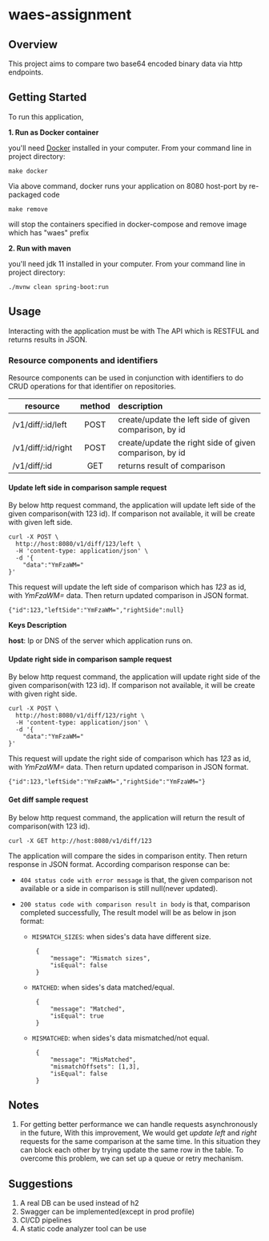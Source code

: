 
# waes-assignment

## Overview

This project aims to compare two base64 encoded binary data via http endpoints.

## Getting Started

To run this application, 

**1. Run as Docker container**

you'll need [Docker](https://docs.docker.com/get-docker/) installed in your computer. From your command line in project directory:

```
make docker
```
Via above command, docker runs your application on 8080 host-port by re-packaged code

```
make remove
```

will stop the containers specified in docker-compose and remove image which has "waes" prefix

**2. Run with maven**

you'll need jdk 11 installed in your computer. From your command line in project directory:

```
./mvnw clean spring-boot:run
```

## Usage
Interacting with the application must be with The API which is  RESTFUL and returns results in JSON.

### Resource components and identifiers
Resource components can be used in conjunction with identifiers to do CRUD operations for that identifier on repositories.

| resource           | method        | description  |
| -------------      |:-------------:|:-------------|
| /v1/diff/:id/left  | POST          | create/update the left side of given comparison, by id |
| /v1/diff/:id/right | POST          | create/update the right side of given comparison, by id |
| /v1/diff/:id       | GET           | returns result of comparison |

#### Update left side in comparison sample request
By below http request command, the application will update left side of the given comparison(with 123 id). If comparison not available, it will
be create with given left side.

```
curl -X POST \
  http://host:8080/v1/diff/123/left \
  -H 'content-type: application/json' \
  -d '{
	"data":"YmFzaWM="
}'

```
This request will update the left side of comparison which has *123* as id, with *YmFzaWM=* data. Then return
updated comparison in JSON format.

``` json5
{"id":123,"leftSide":"YmFzaWM=","rightSide":null}

```

**Keys Description**

**host**: Ip or DNS of the server which application runs on.

#### Update right side in comparison sample request
By below http request command, the application will update right side of the given comparison(with 123 id). If comparison not available, it will
be create with given right side.

```
curl -X POST \
  http://host:8080/v1/diff/123/right \
  -H 'content-type: application/json' \
  -d '{
	"data":"YmFzaWM="
}'

```
This request will update the right side of comparison which has *123* as id, with *YmFzaWM=* data. Then return
updated comparison in JSON format.

``` json5
{"id":123,"leftSide":"YmFzaWM=","rightSide":"YmFzaWM="}

```

#### Get diff sample request
By below http request command, the application will return the result of comparison(with 123 id).

```
curl -X GET http://host:8080/v1/diff/123

```
The application will compare the sides in comparison entity. Then return response in JSON format. According comparison 
response can be:

* ```404 status code with error message``` is that, the given comparison not available or a side in comparison is still null(never updated).

* ```200 status code with comparison result in body``` is that, comparison completed successfully, The result model will be as below in json format:

    * ```MISMATCH_SIZES```: when sides's data have different size.
      ``` json5
       {
           "message": "Mismatch sizes",
           "isEqual": false
       }
      ```
    * ```MATCHED```: when sides's data matched/equal.
      ``` json5
       {
           "message": "Matched",
           "isEqual": true
       }
      ``` 
    * ```MISMATCHED```: when sides's data mismatched/not equal.
      ``` json5
       {
           "message": "MisMatched",
           "mismatchOffsets": [1,3],
           "isEqual": false
       }
      ```                 


## Notes
1.  For getting better performance we can handle requests asynchronously in the future, 
   With this improvement, We would get *update* *left* and *right* requests for the same comparison at the same time. In this situation
   they can block each other by trying update the same row in the table. To overcome this problem, we can 
   set up a queue or retry mechanism.

## Suggestions
1. A real DB can be used instead of h2
2. Swagger can be implemented(except in prod profile)
2. CI/CD pipelines
3. A static code analyzer tool can be use